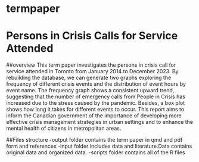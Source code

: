 # termpaper 
# Persons in Crisis Calls for Service Attended
 
##overview
This term paper investigates the persons in crisis call for service attended in Toronto from January 2014 to December 2023. By rebuilding the database, we can generate two graphs exploring the frequency of different crisis events and the distribution of event hours by event name. The frequency graph shows a consistent upward trend, suggesting that the number of emergency calls from People in Crisis has increased due to the stress caused by the pandemic. Besides, a box plot shows how long it takes for different events to occur. This report aims to inform the Canadian government of the importance of developing more effective crisis management strategies in urban settings and to enhance the mental health of citizens in metropolitan areas.

##Files structure
-output folder contains the term paper in qmd and pdf form and  references
-input folder includes data and literature.Data contains original data and organized data.
-scripts folder contains all of the R files
